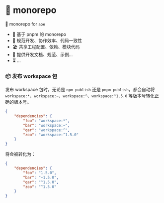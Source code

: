 # 🚀 monorepo

🚀 monorepo for `aoe`

-   👑 基于 pnpm 的 monorepo
-   🛟 规范开发、协作效率、代码一致性
-   🏖️ 共享工程配置、依赖、模块代码
-   📖 提供开发文档、规范、示例...
-   ⏳ ...

### 📦 发布 workspace 包

发布 workspace 包时，无论是 `npm publish` 还是 `pnpm publish`，都会自动将 `workspace:*`、`workspace:~`、`workspace:^`、`workspace:^1.5.0` 等版本号转化正确的版本号。

```json
{
    "dependencies": {
        "foo": "workspace:*",
        "bar": "workspace:~",
        "qar": "workspace:^",
        "zoo": "workspace:^1.5.0"
    }
}
```

将会被转化为：

```json
{
    "dependencies": {
        "foo": "1.5.0",
        "bar": "~1.5.0",
        "qar": "^1.5.0",
        "zoo": "^1.5.0"
    }
}
```
